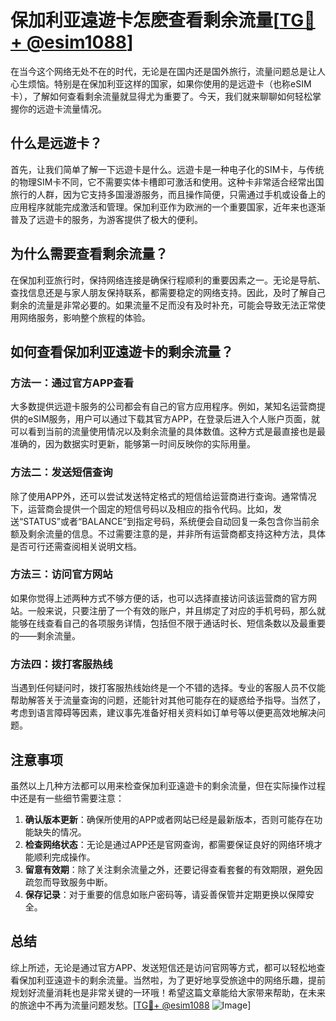 # 保加利亚遠遊卡怎麽查看剩余流量[[TG💪+ @esim1088](https://t.me/s/esim1088)]

在当今这个网络无处不在的时代，无论是在国内还是国外旅行，流量问题总是让人心生烦恼。特别是在保加利亚这样的国家，如果你使用的是远遊卡（也称eSIM卡），了解如何查看剩余流量就显得尤为重要了。今天，我们就来聊聊如何轻松掌握你的远遊卡流量情况。

## 什么是远遊卡？

首先，让我们简单了解一下远遊卡是什么。远遊卡是一种电子化的SIM卡，与传统的物理SIM卡不同，它不需要实体卡槽即可激活和使用。这种卡非常适合经常出国旅行的人群，因为它支持多国漫游服务，而且操作简便，只需通过手机或设备上的应用程序就能完成激活和管理。保加利亚作为欧洲的一个重要国家，近年来也逐渐普及了远遊卡的服务，为游客提供了极大的便利。

## 为什么需要查看剩余流量？

在保加利亚旅行时，保持网络连接是确保行程顺利的重要因素之一。无论是导航、查找信息还是与家人朋友保持联系，都需要稳定的网络支持。因此，及时了解自己剩余的流量是非常必要的。如果流量不足而没有及时补充，可能会导致无法正常使用网络服务，影响整个旅程的体验。

## 如何查看保加利亚遠遊卡的剩余流量？

### 方法一：通过官方APP查看

大多数提供远遊卡服务的公司都会有自己的官方应用程序。例如，某知名运营商提供的eSIM服务，用户可以通过下载其官方APP，在登录后进入个人账户页面，就可以看到当前的流量使用情况以及剩余流量的具体数值。这种方式是最直接也是最准确的，因为数据实时更新，能够第一时间反映你的实际用量。

### 方法二：发送短信查询

除了使用APP外，还可以尝试发送特定格式的短信给运营商进行查询。通常情况下，运营商会提供一个固定的短信号码以及相应的指令代码。比如，发送“STATUS”或者“BALANCE”到指定号码，系统便会自动回复一条包含你当前余额及剩余流量的信息。不过需要注意的是，并非所有运营商都支持这种方法，具体是否可行还需查阅相关说明文档。

### 方法三：访问官方网站

如果你觉得上述两种方式不够方便的话，也可以选择直接访问该运营商的官方网站。一般来说，只要注册了一个有效的账户，并且绑定了对应的手机号码，那么就能够在线查看自己的各项服务详情，包括但不限于通话时长、短信条数以及最重要的——剩余流量。

### 方法四：拨打客服热线

当遇到任何疑问时，拨打客服热线始终是一个不错的选择。专业的客服人员不仅能帮助解答关于流量查询的问题，还能针对其他可能存在的疑惑给予指导。当然了，考虑到语言障碍等因素，建议事先准备好相关资料如订单号等以便更高效地解决问题。

## 注意事项

虽然以上几种方法都可以用来检查保加利亚遠遊卡的剩余流量，但在实际操作过程中还是有一些细节需要注意：

1. **确认版本更新**：确保所使用的APP或者网站已经是最新版本，否则可能存在功能缺失的情况。
2. **检查网络状态**：无论是通过APP还是官网查询，都需要保证良好的网络环境才能顺利完成操作。
3. **留意有效期**：除了关注剩余流量之外，还要记得查看套餐的有效期限，避免因疏忽而导致服务中断。
4. **保存记录**：对于重要的信息如账户密码等，请妥善保管并定期更换以保障安全。

## 总结

综上所述，无论是通过官方APP、发送短信还是访问官网等方式，都可以轻松地查看保加利亚遠遊卡的剩余流量。当然啦，为了更好地享受旅途中的网络乐趣，提前规划好流量消耗也是非常关键的一环哦！希望这篇文章能给大家带来帮助，在未来的旅途中不再为流量问题发愁。[[TG💪+ @esim1088](https://t.me/s/esim1088) ![Image](https://i.postimg.cc/4NQfJmqS/Snipaste-2025-05-13-00-14-12.png)]